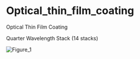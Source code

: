 # Optical_thin_film_coating
Optical Thin Film Coating

Quarter Wavelength Stack (14 stacks)


![Figure_1](https://user-images.githubusercontent.com/30459885/196835058-29e193e0-73e9-474e-874b-91169d1f792d.png)
